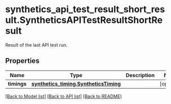 # synthetics_api_test_result_short_result.SyntheticsAPITestResultShortResult

Result of the last API test run.
## Properties
Name | Type | Description | Notes
------------ | ------------- | ------------- | -------------
**timings** | [**synthetics_timing.SyntheticsTiming**](SyntheticsTiming.md) |  | [optional] 

[[Back to Model list]](../README.md#documentation-for-models) [[Back to API list]](../README.md#documentation-for-api-endpoints) [[Back to README]](../README.md)



